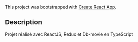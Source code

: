 This project was bootstrapped with [Create React App](https://github.com/facebook/create-react-app).

## Description

Projet réalisé avec ReactJS, Redux et Db-movie en  TypeScript 
